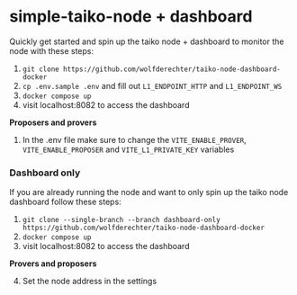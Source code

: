 # simple-taiko-node + dashboard

Quickly get started and spin up the taiko node + dashboard to monitor the node with these steps:

1. `git clone https://github.com/wolfderechter/taiko-node-dashboard-docker`
2. `cp .env.sample .env` and fill out `L1_ENDPOINT_HTTP` and `L1_ENDPOINT_WS`
3. `docker compose up`
4. visit localhost:8082 to access the dashboard

**Proposers and provers**

1. In the .env file make sure to change the `VITE_ENABLE_PROVER`, `VITE_ENABLE_PROPOSER` and `VITE_L1_PRIVATE_KEY` variables

### Dashboard only

If you are already running the node and want to only spin up the taiko node dashboard follow these steps:

1. `git clone --single-branch --branch dashboard-only https://github.com/wolfderechter/taiko-node-dashboard-docker`
2. `docker compose up`
3. visit localhost:8082 to access the dashboard

**Provers and proposers**

4. Set the node address in the settings
